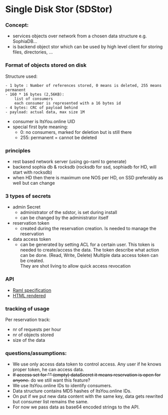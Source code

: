 # Single Disk Stor (SDStor)

### Concept:
- services objects over network from a chosen data structure e.g. SophiaDB...
- is backend object stor which can be used by high level client for storing files, directories, ...

### Format of objects stored on disk
Structure used:
```
- 1 byte : Number of references stored, 0 means is deleted, 255 means permanent
- 160 * 16 bytes (2,56KB):
    list of consumers
    each consumer is represented with a 16 bytes id
- 4 bytes: CRC of payload behind
- payload: actual data, max size 1M
```

- consumer is ItsYou.online UID
- special first byte meaning:
	- 0: no consumers, marked for deletion but is still there
	- 255: permanent = cannot be deleted

### principles

- rest based network server (using go-raml to generate)
- backend sophia db & rocksdb (rocksdb for ssd, sophiadb for HD, will start with rocksdb)
- when HD then there is maximum one NOS per HD, on SSD preferably as well but can change

### 3 types of secrets

- admin Secret
	- administrator of the sdstor, is set during install
	- can be changed by the administrator itself
- reservation token
	- created during the reservation creation. Is needed to manage the reservation
- data access token
	- can be generated by setting ACL for a certain user. This token is needed to create/access the data. The token describe what action can be done. (Read, Write, Delete)
    Multiple data access token can be created.   
    They are shot living to allow quick access revocation

### API

- [Raml specification](raml/sdstor.raml)
- [HTML rendered](https://rawgit.com/g8os/sdstor/master/specs/raml/sdstor.html)

### tracking of usage

Per reservation track:
- nr of requests per hour
- nr of objects stored
- size of the data

### questions/assumptions:
- We use only access data token to control access. Any user if he knows proper token, he can access data.
- ~~If access set for "" (empty) dataSecret it means reservation is open for anyone.~~ do we still want this feature?
- We use ItsYou.online IDs to identify consumers.
- Data structure contains MD5 hashes of ItsYou.online IDs.
- On put if we put new data content with the same key, data gets rewrited but consumer list remains the same.
- For now we pass data as base64 encoded strings to the API.
